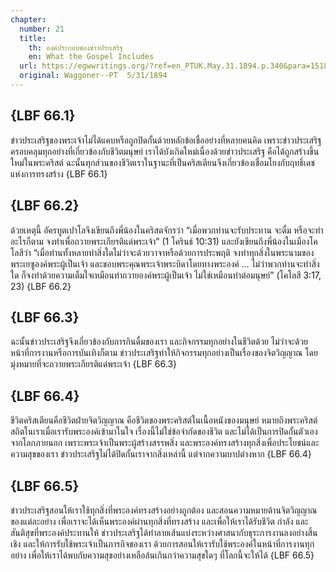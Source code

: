 ```yaml
---
chapter:
  number: 21
  title:
    th: องค์ประกอบของข่าวประเสริฐ
    en: What the Gospel Includes
  url: https://egwwritings.org/?ref=en_PTUK.May.31.1894.p.340&para=1518.5437
  original: Waggoner--PT  5/31/1894
---
```


## {LBF 66.1}

ข่าวประเสริฐของพระเจ้าไม่ได้แคบหรือถูกปิดกั้นด้วยหลักข้อเชื่ออย่างที่หลายคนคิด เพราะข่าวประเสริฐครอบคลุมทุกอย่างที่เกี่ยวข้องกับชีวิตมนุษย์ เราได้บังเกิดใหม่เนื่องด้วยข่าวประเสริฐ คือได้ถูกสร้างขึ้นใหม่ในพระคริสต์ ฉะนั้นทุกส่วนของชีวิตเราในฐานะที่เป็นคริสเตียนจึงเกี่ยวข้องเชื่อมโยงกับฤทธิ์เดชแห่งการทรงสร้าง {LBF 66.1}

## {LBF 66.2}

ด้วยเหตุนี้ อัครทูตเปาโลจึงเขียนถึงพี่น้องในคริสตจักรว่า “เมื่อพวกท่านจะรับประทาน จะดื่ม หรือจะทำอะไรก็ตาม จงทำเพื่อถวายพระเกียรติแด่พระเจ้า” (1 โครินธ์ 10:31) และยังเขียนถึงพี่น้องในเมืองโคโลสีว่า “เมื่อท่านทั้งหลายทำสิ่งใดไม่ว่าจะด้วยวาจาหรือด้วยการประพฤติ จงทำทุกสิ่งในพระนามของพระเยซูองค์พระผู้เป็นเจ้า และขอบพระคุณพระเจ้าพระบิดาโดยทางพระองค์ … ไม่ว่าพวกท่านจะทำสิ่งใด ก็จงทำด้วยความเต็มใจเหมือนทำถวายองค์พระผู้เป็นเจ้า ไม่ใช่เหมือนทำต่อมนุษย์” (โคโลสี 3:17, 23) {LBF 66.2}

## {LBF 66.3}

ฉะนั้นข่าวประเสริฐจึงเกี่ยวข้องกับการกินดื่มของเรา และกิจกรรมทุกอย่างในชีวิตด้วย ไม่ว่าจะด้วยหน้าที่การงานหรือการบันเทิงก็ตาม ข่าวประเสริฐทำให้กิจกรรมทุกอย่างเป็นเรื่องของจิตวิญญาณ โดยมุ่งหมายที่จะถวายพระเกียรติแด่พระเจ้า {LBF 66.3}

## {LBF 66.4}

ชีวิตคริสเตียนคือชีวิตฝ่ายจิตวิญญาณ คือชีวิตของพระคริสต์ในเนื้อหนังของมนุษย์ หมายถึงพระคริสต์สถิตในเราเมื่อเรารับพระองค์เข้ามาในใจ เรื่องนี้ไม่ใช่ข้อจำกัดของชีวิต และไม่ได้เป็นการปิดกั้นตัวเองจากโลกภายนอก เพราะพระเจ้าเป็นพระผู้สร้างสรรพสิ่ง และพระองค์ทรงสร้างทุกสิ่งเพื่อประโยชน์และความสุขของเรา ข่าวประเสริฐไม่ได้ปิดกั้นเราจากสิ่งเหล่านี้ แต่จากความบาปต่างหาก {LBF 66.4}

## {LBF 66.5}

ข่าวประเสริฐสอนให้เราใช้ทุกสิ่งที่พระองค์ทรงสร้างอย่างถูกต้อง และสอนความหมายด้านจิตวิญญาณของแต่ละอย่าง เพื่อเราจะได้เห็นพระองค์ผ่านทุกสิ่งที่ทรงสร้าง และเพื่อให้เราได้รับชีวิต กำลัง และสันติสุขที่พระองค์ประทานให้ ข่าวประเสริฐได้ทำลายเส้นแบ่งระหว่างศาสนากับธุระการงานลงอย่างสิ้นเชิง และให้การรับใช้พระเจ้าเป็นภารกิจของเรา ด้วยการสอนให้เรารับใช้พระองค์ในหน้าที่การงานทุกอย่าง เพื่อให้เราได้พบกับความสุขอย่างเหลือล้นเกินกว่าความสุขใดๆ ที่โลกนี้จะให้ได้ {LBF 66.5}

